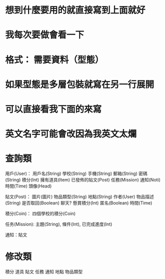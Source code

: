 # 想到什麼要用的就直接寫到上面就好
# 我每次要做會看一下

# 格式： 需要資料（型態）
# 如果型態是多層包裝就寫在另一行展開
# 可以直接看我下面的來寫
# 英文名字可能會改因為我英文太爛

# 查詢類
用戶(User)： 用戶名(String) 學校(String) 手機(String) 郵箱(String) 密碼(String) 積分(Int) 擁有道具(Item) 已發佈的貼文(Post) 任務(Mission) 通知(Noti) 時間(Time) 頭像(Head)

貼文(Post)： 圖片(圖片) 物品類型(String) 地點(String) 作者(User) 物品描述(String) 是否取回(Boolean) 聊天? 懸賞積分(Int) 匿名(Boolean) 時間(Time)

積分(Coin)： 四個學校的積分(Coin) 

任务(Mission): 主題(String), 條件(Int), 已完成進度(Int)

通知：貼文


# 修改類

積分 道具 貼文 任務 通知 地點 物品類型